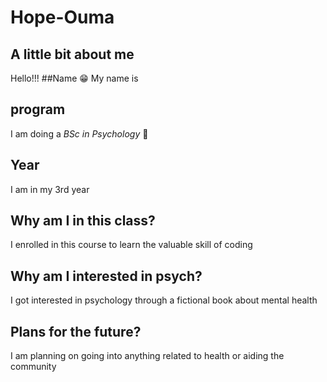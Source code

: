 # Hope-Ouma
## A little bit about me
Hello!!!
##Name
😁 My name is <Hope>

## program
I am doing a *BSc in Psychology*
📖
## Year
I am in my 3rd year
## Why am I in this class?
I enrolled in this course to learn the valuable skill of coding
## Why am I interested in psych?
I got interested in psychology through a fictional book about mental health
## Plans for the future?
I am planning on going into anything related to health or aiding the community
